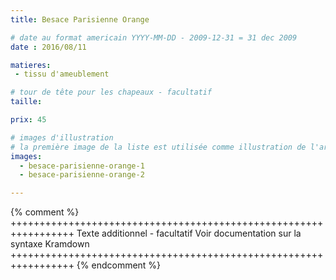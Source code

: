 ```yaml
---
title: Besace Parisienne Orange

# date au format americain YYYY-MM-DD - 2009-12-31 = 31 dec 2009
date : 2016/08/11

matieres:
 - tissu d'ameublement

# tour de tête pour les chapeaux - facultatif
taille:

prix: 45

# images d'illustration
# la première image de la liste est utilisée comme illustration de l'article dans les pages de listing.
images:
  - besace-parisienne-orange-1
  - besace-parisienne-orange-2

---
```

{% comment %} +++++++++++++++++++++++++++++++++++++++++++++++++++++++++++++++++
              Texte additionnel - facultatif
              Voir documentation sur la syntaxe Kramdown
+++++++++++++++++++++++++++++++++++++++++++++++++++++++++++++++++ {% endcomment %}
